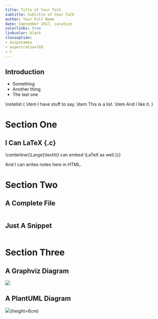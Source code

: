 ```yaml
---
title: Title of Your Talk
subtitle: Subtitle of Your Talk
author: Your Full Name
date: September 2017, Location
colorlinks: true
linkcolor: black
classoption:
- dvipsnames
- aspectratio=169
- t
---
```


## Introduction

- Something
- Another thing
- The last one

\notelist {
  \item I have stuff to say.
  \item This is a list.
  \item And I like it.
}

# Section One

## I Can LaTeX {.c}

\centerline{\Large{\textit{I can embed \LaTeX as well.}}}

<div class="notes">
And I can writes notes here in HTML.
</div>

# Section Two

## A Complete File

``` {.c include=src/listings/hello.c}
```

## Just A Snippet

``` {.c include=src/listings/hello.h snippet=the-good-part dedent=4}
```

# Section Three

## A Graphviz Diagram

![](../diagrams/door.png)

## A PlantUML Diagram

![](../uml/activity.png){height=6cm}
